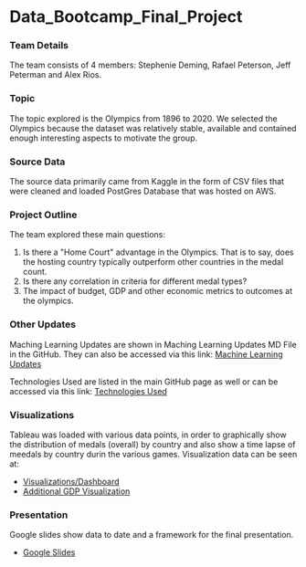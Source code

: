 # Data_Bootcamp_Final_Project

### Team Details 
The team consists of 4 members: Stephenie Deming, Rafael Peterson, Jeff Peterman and Alex Rios.

### Topic
The topic explored is the Olympics from 1896 to 2020. We selected the Olympics because the dataset was relatively stable, available and contained enough interesting aspects to motivate the group.  

### Source Data
The source data primarily came from Kaggle in the form of CSV files that were cleaned and loaded PostGres Database that was hosted on AWS.  

### Project Outline
The team explored these main questions:
  1.  Is there a "Home Court" advantage in the Olympics.  That is to say, does the hosting country typically outperform other countries in the medal count.
  2.  Is there any correlation in criteria for different medal types?
  3.  The impact of budget, GDP and other economic metrics to outcomes at the olympics.

### Other Updates
Maching Learning Updates are shown in Maching Learning Updates MD File in the GitHub.  They can also be accessed via this link:
[Machine Learning Updates](https://github.com/madrivers/Data_Bootcamp_Final_Project/blob/main/machine_learning_summary.md)

Technologies Used are listed in the main GitHub page as well or can be accessed via this link:
[Technologies Used](https://github.com/madrivers/Data_Bootcamp_Final_Project/blob/main/technologies.md)

### Visualizations
Tableau was loaded with various data points, in order to graphically show the distribution of medals (overall) by country and also show a time lapse of meedals by country durin the various games.  Visualization data can be seen at: 
- [Visualizations/Dashboard](https://public.tableau.com/app/profile/stephenie.strode/viz/OlympicMedalsPresentation_16459852465060/Story1?publish=yes)
- [Additional GDP Visualization](https://public.tableau.com/app/profile/jeff.peterman/viz/group_project_16456744150660/Sheet5?publish=yes)

### Presentation
Google slides show data to date and a framework for the final presentation.
- [Google Slides](https://docs.google.com/presentation/d/168FBEMDmwE5lw7L3nJ7aSJJ6-uCTfgR4aOTyKj4n_hY/edit?usp=sharing)
